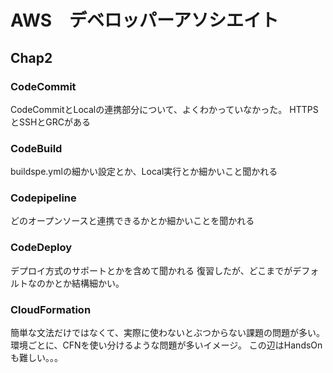 # AWS　デベロッパーアソシエイト
## Chap2
### CodeCommit
CodeCommitとLocalの連携部分について、よくわかっていなかった。
HTTPSとSSHとGRCがある

### CodeBuild
buildspe.ymlの細かい設定とか、Local実行とか細かいこと聞かれる

### Codepipeline
どのオープンソースと連携できるかとか細かいことを聞かれる


### CodeDeploy
デプロイ方式のサポートとかを含めて聞かれる
復習したが、どこまでがデフォルトなのかとか結構細かい。

### CloudFormation
簡単な文法だけではなくて、実際に使わないとぶつからない課題の問題が多い。
環境ごとに、CFNを使い分けるような問題が多いイメージ。
この辺はHandsOnも難しい。。。